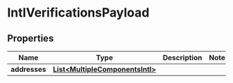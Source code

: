 

# IntlVerificationsPayload


## Properties

| Name | Type | Description | Notes |
|------------ | ------------- | ------------- | -------------|
|**addresses** | [**List&lt;MultipleComponentsIntl&gt;**](MultipleComponentsIntl.md) |  |  |



